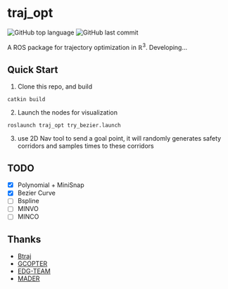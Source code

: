 # traj_opt

![GitHub top language](https://img.shields.io/github/languages/top/edmundwsy/traj_opt) ![GitHub last commit](https://img.shields.io/github/last-commit/edmundwsy/traj_opt)

A ROS package for trajectory optimization in  $\mathbb{R}^3$. Developing...


## Quick Start

1. Clone this repo, and build
  ```
  catkin build
  ```
2. Launch the nodes for visualization
  ```shell
  roslaunch traj_opt try_bezier.launch
  ```
3. use 2D Nav tool to send a goal point, it will randomly generates safety corridors and samples times to these corridors

## TODO
- [x] Polynomial + MiniSnap
- [x] Bezier Curve
- [ ] Bspline
- [ ] MINVO
- [ ] MINCO

## Thanks

- [Btraj](https://github.com/HKUST-Aerial-Robotics/Btraj/)
- [GCOPTER](https://github.com/ZJU-FAST-Lab/GCOPTER)
- [EDG-TEAM](https://github.com/ZJU-FAST-Lab/EDG-TEAM)
- [MADER](https://github.com/mit-acl/mader)
